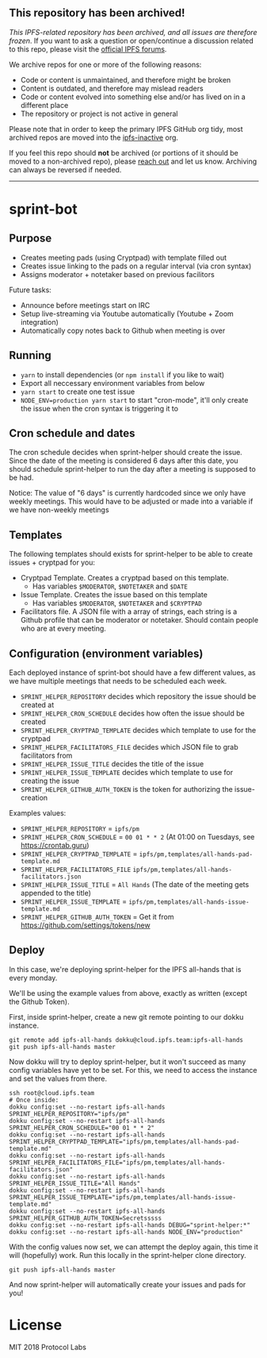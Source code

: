 ## This repository has been archived!

*This IPFS-related repository has been archived, and all issues are therefore frozen*. If you want to ask a question or open/continue a discussion related to this repo, please visit the [official IPFS forums](https://discuss.ipfs.io).

We archive repos for one or more of the following reasons:

- Code or content is unmaintained, and therefore might be broken
- Content is outdated, and therefore may mislead readers
- Code or content evolved into something else and/or has lived on in a different place
- The repository or project is not active in general

Please note that in order to keep the primary IPFS GitHub org tidy, most archived repos are moved into the [ipfs-inactive](https://github.com/ipfs-inactive) org.

If you feel this repo should **not** be archived (or portions of it should be moved to a non-archived repo), please [reach out](https://ipfs.io/help) and let us know. Archiving can always be reversed if needed.

---
   
# sprint-bot

## Purpose

- Creates meeting pads (using Cryptpad) with template filled out
- Creates issue linking to the pads on a regular interval (via cron syntax)
- Assigns moderator + notetaker based on previous facilitors

Future tasks:

- Announce before meetings start on IRC
- Setup live-streaming via Youtube automatically (Youtube + Zoom integration)
- Automatically copy notes back to Github when meeting is over

## Running

- `yarn` to install dependencies (or `npm install` if you like to wait)
- Export all neccessary environment variables from below
- `yarn start` to create one test issue
- `NODE_ENV=production yarn start` to start "cron-mode", it'll only create the issue
  when the cron syntax is triggering it to

## Cron schedule and dates

The cron schedule decides when sprint-helper should create the issue. Since the
date of the meeting is considered 6 days after this date, you should schedule
sprint-helper to run the day after a meeting is supposed to be had.

Notice: The value of "6 days" is currently hardcoded since we only have weekly
meetings. This would have to be adjusted or made into a variable if we have non-weekly
meetings

## Templates

The following templates should exists for sprint-helper to be able to create issues + cryptpad
for you:

- Cryptpad Template. Creates a cryptpad based on this template.
  - Has variables `$MODERATOR`, `$NOTETAKER` and `$DATE`
- Issue Template. Creates the issue based on this template
  - Has variables `$MODERATOR`, `$NOTETAKER` and `$CRYPTPAD`
- Facilitators file. A JSON file with a array of strings, each string is a Github profile
  that can be moderator or notetaker. Should contain people who are at every meeting.

## Configuration (environment variables)

Each deployed instance of sprint-bot should have a few different values, as we
have multiple meetings that needs to be scheduled each week.

- `SPRINT_HELPER_REPOSITORY` decides which repository the issue should be created at
- `SPRINT_HELPER_CRON_SCHEDULE` decides how often the issue should be created
- `SPRINT_HELPER_CRYPTPAD_TEMPLATE` decides which template to use for the cryptpad
- `SPRINT_HELPER_FACILITATORS_FILE` decides which JSON file to grab facilitators from
- `SPRINT_HELPER_ISSUE_TITLE` decides the title of the issue
- `SPRINT_HELPER_ISSUE_TEMPLATE` decides which template to use for creating the issue
- `SPRINT_HELPER_GITHUB_AUTH_TOKEN` is the token for authorizing the issue-creation

Examples values:

- `SPRINT_HELPER_REPOSITORY` = `ipfs/pm`
- `SPRINT_HELPER_CRON_SCHEDULE` = `00 01 * * 2` (At 01:00 on Tuesdays, see https://crontab.guru)
- `SPRINT_HELPER_CRYPTPAD_TEMPLATE` = `ipfs/pm,templates/all-hands-pad-template.md`
- `SPRINT_HELPER_FACILITATORS_FILE` `ipfs/pm,templates/all-hands-facilitators.json`
- `SPRINT_HELPER_ISSUE_TITLE` = `All Hands` (The date of the meeting gets appended to the title)
- `SPRINT_HELPER_ISSUE_TEMPLATE` = `ipfs/pm,templates/all-hands-issue-template.md`
- `SPRINT_HELPER_GITHUB_AUTH_TOKEN` = Get it from https://github.com/settings/tokens/new

## Deploy

In this case, we're deploying sprint-helper for the IPFS all-hands that is every monday.

We'll be using the example values from above, exactly as written (except the Github Token).

First, inside sprint-helper, create a new git remote pointing to our dokku instance.

```
git remote add ipfs-all-hands dokku@cloud.ipfs.team:ipfs-all-hands
git push ipfs-all-hands master
```

Now dokku will try to deploy sprint-helper, but it won't succeed as many config
variables have yet to be set. For this, we need to access the instance and set
the values from there.

```
ssh root@cloud.ipfs.team
# Once inside:
dokku config:set --no-restart ipfs-all-hands SPRINT_HELPER_REPOSITORY="ipfs/pm"
dokku config:set --no-restart ipfs-all-hands SPRINT_HELPER_CRON_SCHEDULE="00 01 * * 2"
dokku config:set --no-restart ipfs-all-hands SPRINT_HELPER_CRYPTPAD_TEMPLATE="ipfs/pm,templates/all-hands-pad-template.md"
dokku config:set --no-restart ipfs-all-hands SPRINT_HELPER_FACILITATORS_FILE="ipfs/pm,templates/all-hands-facilitators.json"
dokku config:set --no-restart ipfs-all-hands SPRINT_HELPER_ISSUE_TITLE="All Hands"
dokku config:set --no-restart ipfs-all-hands SPRINT_HELPER_ISSUE_TEMPLATE="ipfs/pm,templates/all-hands-issue-template.md"
dokku config:set --no-restart ipfs-all-hands SPRINT_HELPER_GITHUB_AUTH_TOKEN=Secretsssss
dokku config:set --no-restart ipfs-all-hands DEBUG="sprint-helper:*"
dokku config:set --no-restart ipfs-all-hands NODE_ENV="production"
```

With the config values now set, we can attempt the deploy again, this time it will (hopefully)
work. Run this locally in the sprint-helper clone directory.

```
git push ipfs-all-hands master
```

And now sprint-helper will automatically create your issues and pads for you!

# License

MIT 2018 Protocol Labs
